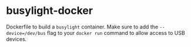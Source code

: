 # busylight-docker
Dockerfile to build a `busylight` container. Make sure to add the `--device=/dev/bus` flag to your `docker run` command to allow access to USB devices.
